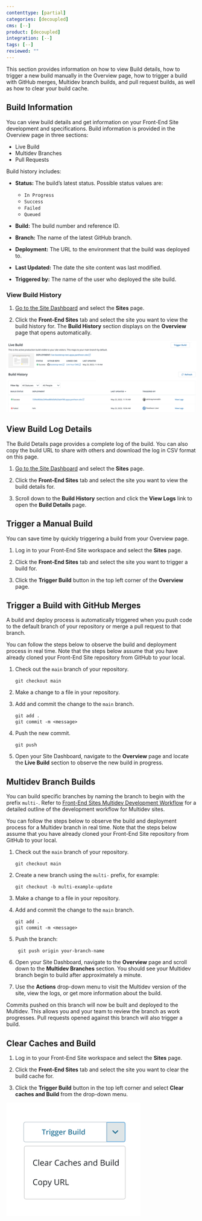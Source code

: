 ```yaml
---
contenttype: [partial]
categories: [decoupled]
cms: [--]
product: [decoupled]
integration: [--]
tags: [--]
reviewed: ""
---
```


This section provides information on how to view Build details, how to trigger a new build manually in the Overview page, how to trigger a build with GitHub merges, Multidev branch builds, and pull request builds, as well as how to clear your build cache.

## Build Information

You can view build details and get information on your Front-End Site development and specifications. Build information is provided in the Overview page in three sections:

- Live Build
- Multidev Branches
- Pull Requests

Build history includes:

- **Status:** The build’s latest status. Possible status values are:
    - `In Progress`
    - `Success`
    - `Failed`
    - `Queued`

- **Build:** The build number and reference ID.
- **Branch:** The name of the latest GitHub branch.
- **Deployment:** The URL to the environment that the build was deployed to.
- **Last Updated:** The date the site content was last modified.
- **Triggered by:** The name of the user who deployed the site build.

### View Build History

1. [Go to the Site Dashboard](/guides/account-mgmt/workspace-sites-teams/sites#site-dashboard) and select the **Sites** page.

1. Click the **Front-End Sites** tab and select the site you want to view the build history for. The **Build History** section displays on the **Overview** page that opens automatically.

![build history](../../images/decoupled-build-history.png)

## View Build Log Details

The Build Details page provides a complete log of the build. You can also copy the build URL to share with others and download the log in CSV format on this page.

1. [Go to the Site Dashboard](/guides/account-mgmt/workspace-sites-teams/sites#site-dashboard) and select the **Sites** page.

1. Click the **Front-End Sites** tab and select the site you want to view the build details for.

1. Scroll down to the **Build History** section and click the **View Logs** link to open the **Build Details** page.

## Trigger a Manual Build

You can save time by quickly triggering a build from your Overview page.

1. Log in to your Front-End Site workspace and select the **Sites** page.

1. Click the **Front-End Sites** tab and select the site you want to trigger a build for.

1. Click the **Trigger Build** button in the top left corner of the **Overview** page.

## Trigger a Build with GitHub Merges

A build and deploy process is automatically triggered when you
push code to the default branch of your repository or merge a pull
request to that branch.

You can follow the steps below to observe the build and deployment process in real time. Note that the steps below assume that you have already cloned your Front-End Site repository from GitHub to your local.

1. Check out the `main` branch of your repository.

    ```bash{promptUser: user}
    git checkout main
    ```

1. Make a change to a file in your repository.

1. Add and commit the change to the `main` branch.

    ```bash{promptUser: user}
    git add .
    git commit -m <message>
    ```

1. Push the new commit.

    ```bash{promptUser: user}
    git push
    ```

1. Open your Site Dashboard, navigate to the **Overview** page and locate the **Live Build** section to observe the new build in progress.

## Multidev Branch Builds

You can build specific branches by naming the branch to begin with the prefix `multi-`. Refer to [Front-End Sites Multidev Development Workflow](/guides/decoupled/overview/considerations#front-end-sites-multidev-development-workflow) for a detailed outline of the development workflow for Multidev sites.

You can follow the steps below to observe the build and deployment process for a Multidev branch in real time. Note that the steps below assume that you have already cloned your Front-End Site repository from GitHub to your local.

1. Check out the `main` branch of your repository.

    ```bash{promptUser: user}
    git checkout main
    ```

1. Create a new branch using the `multi-` prefix, for example:

    ```bash{promptUser: user}
    git checkout -b multi-example-update
    ```

1. Make a change to a file in your repository.

1. Add and commit the change to the `main` branch.

    ```bash{promptUser: user}
    git add .
    git commit -m <message>
    ```

1. Push the branch:

    ```bash{promptUser: user}
     git push origin your-branch-name
    ```

1. Open your Site Dashboard, navigate to the **Overview** page and scroll down to the **Multidev Branches** section. You should see your Multidev branch begin to build after approximately a minute.

1. Use the **Actions** drop-down menu to visit the Multidev version of the site, view the logs, or get more information about the build.

Commits pushed on this branch will now be built and deployed to the Multidev. This allows you and your team to review the branch as work progresses. Pull requests opened against this branch will also trigger a build.

## Clear Caches and Build

1. Log in to your Front-End Site workspace and select the **Sites** page.

1. Click the **Front-End Sites** tab and select the site you want to clear the build cache for.

1. Click the **Trigger Build** button in the top left corner and select **Clear caches and Build** from the drop-down menu.

![trigger build button](../../images/decoupled-trigger-build.png)
